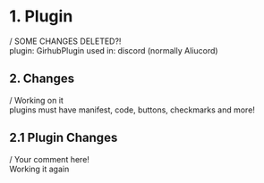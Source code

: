 # 1. Plugin
/ SOME CHANGES DELETED?! \
plugin: GirhubPlugin
used in: discord (normally Aliucord)

## 2. Changes
/ Working on it \
plugins must have manifest, code, buttons, checkmarks and more!

2.1 Plugin Changes
-------------
/ Your comment here! \
Working it again
